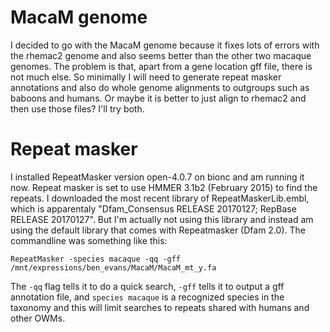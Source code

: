 # MacaM genome

I decided to go with the MacaM genome because it fixes lots of errors with the rhemac2 genome and also seems better than the other two macaque genomes.  The problem is that, apart from a gene location gff file, there is not much else.  So minimally I will need to generate repeat masker annotations and also do whole genome alignments to outgroups such as baboons and humans.  Or maybe it is better to just align to rhemac2 and then use those files?  I'll try both.

# Repeat masker

I installed RepeatMasker version open-4.0.7 on bionc and am running it now.  Repeat masker is set to use HMMER 3.1b2 (February 2015) to find the repeats.  I downloaded the most recent library of RepeatMaskerLib.embl, which is apparentaly "Dfam_Consensus RELEASE 20170127;   RepBase RELEASE 20170127".  But I'm actually not using this library and instead am using the default library that comes with Repeatmasker (Dfam 2.0).  The commandline was something like this:

```
RepeatMasker -species macaque -qq -gff /mnt/expressions/ben_evans/MacaM/MacaM_mt_y.fa
```
The `-qq` flag tells it to do a quick search, `-gff` tells it to output a gff annotation file, and `species macaque` is a recognized species in the taxonomy and this will limit searches to repeats shared with humans and other OWMs.

